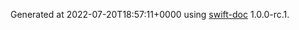 Generated at 2022-07-20T18:57:11+0000 using [swift-doc](https://github.com/SwiftDocOrg/swift-doc) 1.0.0-rc.1.
